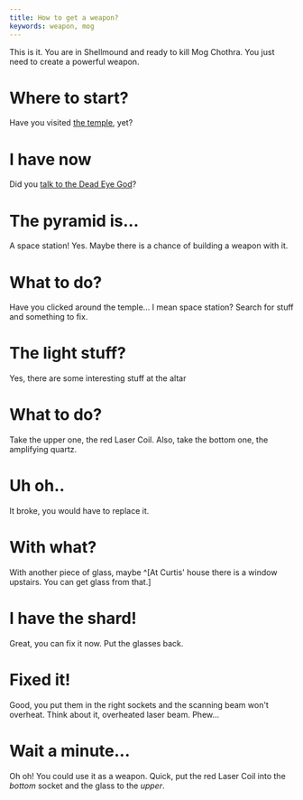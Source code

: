 ```yaml
---
title: How to get a weapon?
keywords: weapon, mog
---
```


This is it. You are in Shellmound and ready to kill Mog Chothra. You just need to create a powerful weapon.

# Where to start?
Have you visited [the temple](090-temple.md), yet?

# I have now
Did you [talk to the Dead Eye God](120-god.md)?

# The pyramid is...
A space station! Yes. Maybe there is a chance of building a weapon with it.

# What to do?
Have you clicked around the temple... I mean space station? Search for stuff and something to fix.

# The light stuff?
Yes, there are some interesting stuff at the altar

# What to do?
Take the upper one, the red Laser Coil. Also, take the bottom one, the amplifying quartz.

# Uh oh..
It broke, you would have to replace it.

# With what?
With another piece of glass, maybe ^[At Curtis' house there is a window upstairs. You can get glass from that.]

# I have the shard!
Great, you can fix it now. Put the glasses back.

# Fixed it!
Good, you put them in the right sockets and the scanning beam won't overheat. Think about it, overheated laser beam. Phew...

# Wait a minute...
Oh oh! You could use it as a weapon. Quick, put the red Laser Coil into the _bottom_ socket and the glass to the _upper_.
